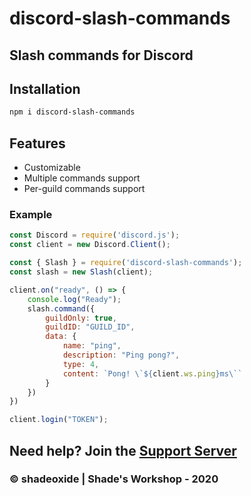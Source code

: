 # discord-slash-commands
## Slash commands for Discord

## Installation
```sh
npm i discord-slash-commands
```

## Features
- Customizable
- Multiple commands support
- Per-guild commands support

### Example
```js
const Discord = require('discord.js');
const client = new Discord.Client();

const { Slash } = require('discord-slash-commands');
const slash = new Slash(client);

client.on("ready", () => {
    console.log("Ready");
    slash.command({
        guildOnly: true,
        guildID: "GUILD_ID",
        data: {
            name: "ping",
            description: "Ping pong?",
            type: 4,
            content: `Pong! \`${client.ws.ping}ms\``
        }
    })
})

client.login("TOKEN");
```

## Need help? Join the [Support Server](https://discord.gg/mKyRmPB)

### © shadeoxide | Shade's Workshop - 2020